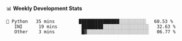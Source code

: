 📊 **Weekly Development Stats**
<!--START_SECTION:waka-->

```text
🐍 Python   35 mins         ███████████████░░░░░░░░░░   60.53 %
   INI      19 mins         ████████░░░░░░░░░░░░░░░░░   32.63 %
   Other    3 mins          █▓░░░░░░░░░░░░░░░░░░░░░░░   06.77 %
```

<!--END_SECTION:waka-->


<!---
viggo-gascou/viggo-gascou is a ✨ special ✨ repository because its `README.md` (this file) appears on your GitHub profile.
You can click the Preview link to take a look at your changes.
--->
